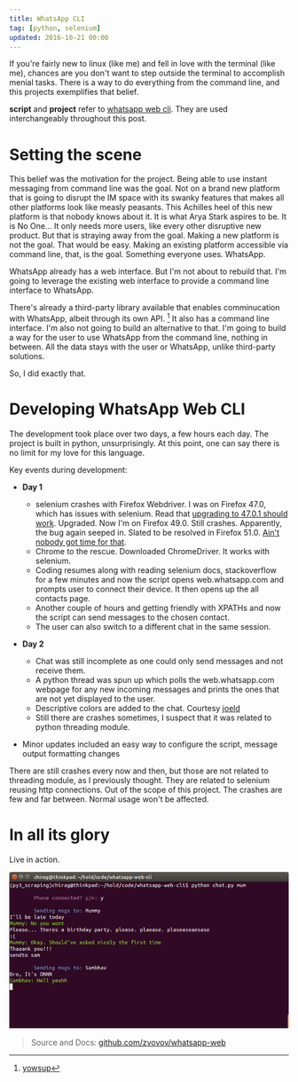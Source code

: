 ```yaml
---
title: WhatsApp CLI
tag: [python, selenium]
updated: 2016-10-21 00:00
---
```


If you're fairly new to linux (like me) and fell in love with the terminal (like me), chances are you don't want to step outside the terminal to accomplish menial tasks. There is a way to do everything from the command line, and this projects exemplifies that belief.

**script** and **project** refer to [whatsapp web cli](https://github.com/zvovov/whatsapp-web). They are used interchangeably throughout this post.

# Setting the scene

This belief was the motivation for the project. Being able to use instant messaging from command line was the goal. Not on a brand new platform that is going to disrupt the IM space with its swanky features that makes all other platforms look like measly peasants. This Achilles heel of this new platform is that nobody knows about it. It is what Arya Stark aspires to be. It is No One... It only needs more users, like every other disruptive new product. But that is straying away from the goal. Making a new platform is not the goal. That would be easy. Making an existing platform accessible via command line, that, is the goal. Something everyone uses. WhatsApp.

WhatsApp already has a web interface. But I'm not about to rebuild that. I'm going to leverage the existing web interface to provide a command line interface to WhatsApp. 

There's already a third-party library available that enables comminucation with WhatsApp, albeit through its own API. [^1] It also has a command line interface. I'm also not going to build an alternative to that. I'm going to build a way for the user to use WhatsApp from the command line, nothing in between. All the data stays with the user or WhatsApp, unlike third-party solutions.

So, I did exactly that.

# Developing WhatsApp Web CLI

The development took place over two days, a few hours each day. The project is built in python, unsurprisingly. At this point, one can say there is no limit for my love for this language.

Key events during development:

- **Day 1**
    - selenium crashes with Firefox Webdriver. I was on Firefox 47.0, which has issues with selenium. Read that [upgrading to 47.0.1 should work](https://www.mozilla.org/en-US/firefox/47.0.1/releasenotes/). Upgraded. Now I'm on Firefox 49.0. Still crashes. Apparently, the bug again seeped in. Slated to be resolved in Firefox 51.0. [Ain't nobody got time for that](https://www.youtube.com/watch?v=Nh7UgAprdpM).
    - Chrome to the rescue. Downloaded ChromeDriver. It works with selenium.
    - Coding resumes along with reading selenium docs, stackoverflow for a few minutes and now the script opens web.whatsapp.com and prompts user to connect their device. It then opens up the all contacts page.
    - Another couple of hours and getting friendly with XPATHs and now the script can send messages to the chosen contact.
    - The user can also switch to a different chat in the same session.
- **Day 2**
    - Chat was still incomplete as one could only send messages and not receive them.
    - A python thread was spun up which polls the web.whatsapp.com webpage for any new incoming messages and prints the ones that are not yet displayed to the user.
    - Descriptive colors are added to the chat. Courtesy [joeld](http://stackoverflow.com/a/287944)
    - Still there are crashes sometimes, I suspect that it was related to python threading module.

- Minor updates included an easy way to configure the script, message output formatting changes

There are still crashes every now and then, but those are not related to threading module, as I previously thought. They are related to selenium reusing http connections. Out of the scope of this project. The crashes are few and far between. Normal usage won't be affected.

# In all its glory

Live in action.

![WhatsApp Web CLI demo](/assets/post_images/whatsapp.png "WhatsApp Web CLI")


> Source and Docs:
> [github.com/zvovov/whatsapp-web](https://github.com/zvovov/whatsapp-web)


[^1]: [yowsup](https://github.com/tgalal/yowsup)
